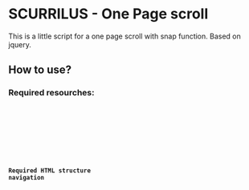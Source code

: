 SCURRILUS - One Page scroll
==================

This is a little script for a one page scroll with snap function.
Based on jquery.

How to use?
------------------


### Required resourches: ###

<code>
	<link rel="stylesheet" href="stylesheets/scurrilus-onepage.css">
	<script src="javascripts/jquery-1.10.2.min.js"></script>
	<script src="javascripts/jquery.easing.1.3.min.js"></script>
	<script src="javascripts/jquery.easing.compatibility.js"></script>
	<script src="javascripts/scurrilus-onepage.js"></script>
<code>

### Required HTML structure navigation ###

<code>

<div id="menuIcon">
	<!--Menue Icon defined scurrilus-onepage.css-->
</div>
<nav>
	<ul>
	<!--Navigation autoload here by section data-title.-->
	</ul>
</nav>
<div id="bullets">
	<ul>
	<!--CSS styled pagination points.-->
	</ul>
</div>

</code>


